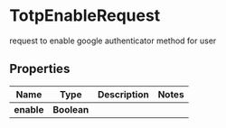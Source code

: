 

# TotpEnableRequest

request to enable google authenticator method for user

## Properties

Name | Type | Description | Notes
------------ | ------------- | ------------- | -------------
**enable** | **Boolean** |  | 



